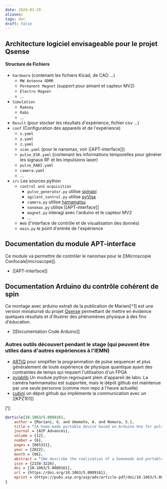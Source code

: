 ```yaml
---
date: 2024-01-20
aliases: 
tags: doc 
draft: false 
---
```


## Architecture logiciel envisageable pour le projet Qsense

#### Structure de Fichiers

- `hardware` (contenant les fichiers Kicad, de CAO ...)
	- `MW Antenna ODMR` 
	- `Permanent Magnet` (support pour aimant et capteur MV2)
	- `Electro Magnet`
	- ...
- `Simulation` 
	- `Ramsey`
	- `Rabi`
	- ...
- `Result` (pour stocker les résultats d'expérience, fichier csv ...)
- `conf` (Configuration des appareils et de l'expérience)
	- `x.yaml`
	- `y.yaml`
	- `z.yaml`
	- `scan.yaml` (pour le nanomax, voir [[APT-interface]])
	- `pulse_ESR.yaml` (contenant les informations temporelles pour générer les signaux RF et les impulsions laser)
	- `pulse_RABI.yaml`
	- `camera.yaml` 
	- ...
- `src` Les sources python
	- `control and acquisition`
		- `pulse_generator.py` utilise [spinapi](https://pypi.org/project/spinapi/)
		- `agilent_control.py` utilise [pyVisa](https://pypi.org/project/PyVISA/)
		- `camera.py` utilise [hamamatsu](https://pypi.org/project/hamamatsu/)
		- `nanomax.py` utilise [[APT-interface]]
		- `magnet.py` interagi avec l'arduino et le capteur MV2 
		- ...
	- `Web` (l'interface de contrôle et de visualisation des donnés)
	- `main.py` le point d'entrée de l'expérience


## Documentation du module APT-interface

Ce module va permettre de contrôler le nanomax pour le [[Microscopie Confocale|microscope]].

- [[APT-interface]]

## Documentation Arduino du contrôle cohérent de spin

Ce montage avec arduino extrait de la publication de Mariani[^1] est une version miniaturisé du projet [Qsense](https://github.com/yannickdusch/qsense) permettant de mettre en évidence quelques résultats et d'illustrer des phénomènes physique à des fins d'éducation.

- [[Documentation Code Arduino]]

### Autres outils découvert pendant le stage (qui peuvent être utiles dans d'autres expériences à l'IEMN)

- [ARTIQ](https://m-labs.hk/artiq/manual/introduction.html) pour simplifier la programmation de pulse sequencer et plus généralement de toute expérience de physique quantique ayant des contraintes de temps qui requiert l'utilisation d'un FPGA
- [pylablib](https://pylablib.readthedocs.io/en/latest/) Un module python regroupant plein d'appareil de labo. La caméra hammamatsu est supportée, mais le dépôt github est maintenue par une seule personne (comme mon repo à l'heure actuelle)
- [cubini](https://github.com/Schlabonski/cubini) un dépot github qui implémente la communication avec un [[KPZ101]] 


[¹]: 
```bibtex
@article{10.1063/5.0089161,
    author = {Mariani, G. and Umemoto, A. and Nomura, S.},
    title = "{A home-made portable device based on Arduino Uno for pulsed magnetic resonance of NV centers in diamond}",
    journal = {AIP Advances},
    volume = {12},
    number = {6},
    pages = {065321},
    year = {2022},
    month = {06},
    abstract = "{We describe the realization of a homemade and portable setup to perform experiments of pulsed magnetic resonance of nitrogen-vacancy (NV) centers in diamonds. The system is fully implemented by using an Arduino Uno board equipped with an AVR microcontroller that is used as a transistor-transistor logic pulse sequencer to drive precise laser and microwave pulses with a resolution of 62.5 ns. The equipment is assembled with low-cost modules on a printed circuit board and placed in a compact box with a volume of 20 × 40 × 10 cm3. The detection system is based on a switched integrator and a photodiode in the vicinity of a diamond substrate and read by oversampling the analog-to-digital converter of Arduino Uno. We characterize a CVD diamond sample by performing the pulsed optically detected magnetic resonance and we show the possibility to perform a coherent manipulation of the electron spin of NV centers by driving Rabi oscillations up to 6 MHz with microwave powers within 1 W. We demonstrate different pulse sequences to study electron spin relaxation and dephasing. Finally, we propose additional modules and an antenna to perform the multifrequency manipulation of the electron spin by microwave and radio-frequency pulses. Compared to the previous studies, our system results in a low-cost setup with significantly reduced complexity, which finds application as a learning module for science education and enables a wider audience to access the magnetic resonance in diamond.}",
    issn = {2158-3226},
    doi = {10.1063/5.0089161},
    url = {https://doi.org/10.1063/5.0089161},
    eprint = {https://pubs.aip.org/aip/adv/article-pdf/doi/10.1063/5.0089161/16470477/065321\_1\_online.pdf},
}
```